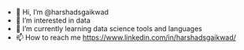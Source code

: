 - 👋 Hi, I’m @harshadsgaikwad
- 👀 I’m interested in data
- 🌱 I’m currently learning data science tools and languages
- 📫 How to reach me https://www.linkedin.com/in/harshadsgaikwad/

<!---
harshadsgaikwad/harshadsgaikwad is a ✨ special ✨ repository because its `README.md` (this file) appears on your GitHub profile.
You can click the Preview link to take a look at your changes.
--->
